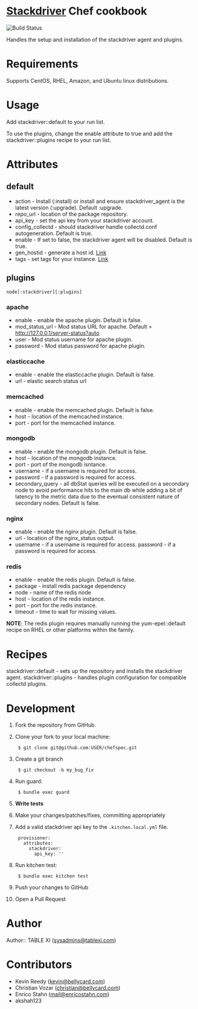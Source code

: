 # [Stackdriver](http://www.stackdriver.com/) Chef cookbook

![Build Status](http://img.shields.io/travis/tablexi/chef-stackdriver.svg)

Handles the setup and installation of the stackdriver agent and plugins.

# Requirements

Supports CentOS, RHEL, Amazon, and Ubuntu linux distributions.

# Usage

Add stackdriver::default to your run list.

To use the plugins, change the enable attribute to true and add the stackdriver::plugins recipe to your run list.

# Attributes

## default

* action - Install (:install) or install and ensure stackdriver_agent is the latest version (:upgrade).  Default :upgrade.
* repo_url - location of the package repository.
* api_key - set the api key from your stackdriver account.
* config_collectd - should stackdriver handle collectd.conf autogeneration.  Default is true.
* enable - If set to false, the stackdriver agent will be disabled.  Default is true.
* gen_hostid - generate a host id. [Link](http://support.stackdriver.com/customer/portal/articles/1491718-server-monitoring-beta-)
* tags - set tags for your instance. [Link](http://support.stackdriver.com/customer/portal/articles/1491718-server-monitoring-beta-)

## plugins

`node[:stackdriver][:plugins]`

### apache

* enable - enable the apache plugin.  Default is false.
* mod_status_url - Mod status URL for apache. Default = http://127.0.0.1/server-status?auto
* user - Mod status username for apache plugin.
* password - Mod status password for apache plugin.

### elasticcache

* enable - enable the elasticcache plugin. Default is false.
* url - elastic search status url

### memcached

* enable - enable the memcached plugin.  Default is false.
* host - location of the memcached instance.
* port - port for the memcached instance.

### mongodb

* enable - enable the mongodb plugin. Default is false.
* host - location of the mongodb instance.
* port - port of the mongodb isntance.
* username - if a username is required for access.
* password - if a password is required for access.
* secondary_query - all dbStat queries will be executed on a secondary node to avoid performance hits to the main db while adding a bit of latency to the metric data due to the eventual consistent nature of secondary nodes.  Default is false.

### nginx

* enable - enable the nginx plugin. Default is false.
* url - location of the nginx_status output.
* username - if a username is required for access.
password - if a password is required for access.

### redis

* enable - enable the redis plugin.  Default is false.
* package - install redis package dependency
* node - name of the redis node
* host - location of the redis instance.
* port - port for the redis instance.
* timeout - time to wait for missing values.

**NOTE**: The redis plugin requires manually running the yum-epel::default recipe on RHEL or other platforms within the family.

# Recipes

stackdriver::default - sets up the repository and installs the stackdriver agent.
stackdriver::plugins - handles plugin configuration for compatible collectd plugins.

# Development

1. Fork the repository from GitHub.
2. Clone your fork to your local machine:

        $ git clone git@github.com:USER/chefspec.git

3. Create a git branch

        $ git checkout -b my_bug_fix

4. Run guard:

        $ bundle exec guard

5. **Write tests**
6. Make your changes/patches/fixes, committing appropriately
7. Add a valid stackdriver api key to the `.kitchen.local.yml` file.

        provisioner:
          attributes:
            stackdriver:
              api_key: ''

8. Run kitchen test:

        $ bundle exec kitchen test

9. Push your changes to GitHub
10. Open a Pull Request

# Author

Author:: TABLE XI (<sysadmins@tablexi.com>)

# Contributors

* Kevin Reedy (<kevin@bellycard.com>)
* Christian Vozar (<christian@bellycard.com>)
* Enrico Stahn (<mail@enricostahn.com>)
* akshah123
